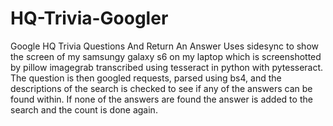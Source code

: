 # HQ-Trivia-Googler
Google HQ Trivia Questions And Return An Answer
Uses sidesync to show the screen of my samsungy galaxy s6 on my laptop which is screenshotted by pillow imagegrab transcribed using tesseract in python with pytesseract. The question is then googled requests, parsed using bs4, and the descriptions of the search is checked to see if any of the answers can be found within. If none of the answers are found the answer is added to the search and the count is done again. 
